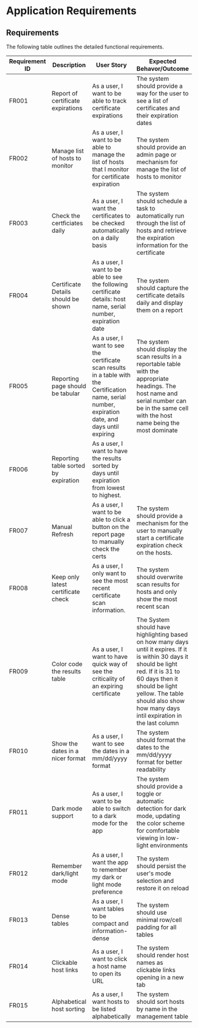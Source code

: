 # Application Requirements

## Requirements

The following table outlines the detailed functional requirements.

|Requirement ID | Description                         | User Story                                                    | Expected Behavor/Outcome |
|---------------|-------------------------------------|---------------------------------------------------------------|--------------------------|
|FR001          | Report of certificate expirations   | As a user, I want to be able to track certificate expirations | The system should provide a way for the user to see a list of certificates and their expiration dates|
|FR002          | Manage list of hosts to monitor     | As a user, I want to be able to manage the list of hosts that I monitor for certificate expiration | The system should provide an admin page or mechanism for manage the list of hosts to monitor|
|FR003          | Check the certficiates daily        | As a user, I want the certificates to be checked automatically on a daily basis | The system should schedule a task to automatically run through the list of hosts and retrieve the expiration information for the certificate |
|FR004          | Certificate Details should be shown | As a user, I want to be able to see the following certificate details: host name, serial number, expiration date | The system should capture the certificate details daily and display them on a report |
|FR005          | Reporting page should be tabular    | As a user, I want to see the certificate scan results in a table with the Certification name, serial number, expiration date, and days until expiring | The system should display the scan results in a reportable table with the appropriate headings. The host name and serial number can be in the same cell with the host name being the most dominate|
|FR006          | Reporting table sorted by expiration| As a user, I want to have the results sorted by days until expiration from lowest to highest. | |
|FR007          | Manual Refresh                      | As a user, I want to be able to click a button on the report page to manually check the certs | The system should provide a mechanism for the user to manually start a certificate expiration check on the hosts.|
|FR008          | Keep only latest certificate check  | As a user, I only want to see the most recent certificate scan information. | The system should overwrite scan results for hosts and only show the most recent scan |
|FR009          | Color code the results table  | As a user, I want to have quick way of see the criticality of an expiring certificate | The System should have highlighting based on how many days until it expires. If it is within 30 days it should be light red. If it is 31 to 60 days then it should be light yellow. The table should also show how many days intil expiration in the last column |
|FR010         | Show the dates in a nicer format | As a user, I want to see the dates in a mm/dd/yyyy format | The system should format the dates to the mm/dd/yyyy format for better readability |
|FR011         | Dark mode support                | As a user, I want to be able to switch to a dark mode for the app | The system should provide a toggle or automatic detection for dark mode, updating the color scheme for comfortable viewing in low-light environments |
|FR012         | Remember dark/light mode         | As a user, I want the app to remember my dark or light mode preference | The system should persist the user's mode selection and restore it on reload |
|FR013         | Dense tables                     | As a user, I want tables to be compact and information-dense | The system should use minimal row/cell padding for all tables |
|FR014         | Clickable host links             | As a user, I want to click a host name to open its URL | The system should render host names as clickable links opening in a new tab |
|FR015         | Alphabetical host sorting        | As a user, I want hosts to be listed alphabetically | The system should sort hosts by name in the management table |

